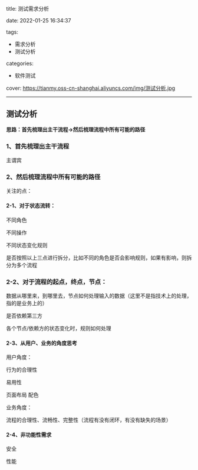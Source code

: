 title: 测试需求分析

date: 2022-01-25 16:34:37

tags:

- 需求分析
- 测试分析

categories:

- 软件测试

cover: https://tianmy.oss-cn-shanghai.aliyuncs.com/img/测试分析.jpg

---

## 测试分析

**思路：首先梳理出主干流程->然后梳理流程中所有可能的路径**

### 1、首先梳理出主干流程

主谓宾

### 2、然后梳理流程中所有可能的路径

关注的点：

#### 2-1、对于状态流转：

不同角色

不同操作

不同状态变化规则

是否按照以上三点进行拆分，比如不同的角色是否会影响规则，如果有影响，则拆分为多个流程

### 2-2、对于流程的起点，终点，节点：

数据从哪里来，到哪里去，节点如何处理输入的数据（这里不是指技术上的处理，指的是业务上的）

是否依赖第三方

各个节点/依赖方的状态变化时，规则如何处理

#### 2-3、从用户、业务的角度思考

用户角度：

行为的合理性

易用性

页面布局 配色

业务角度：

流程的合理性、流畅性、完整性（流程有没有闭环，有没有缺失的场景）

#### 2-4、非功能性需求

安全

性能
